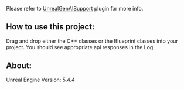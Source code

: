 Please refer to [UnrealGenAISupport](https://github.com/prajwalshettydev/UnrealGenAISupport) plugin for more info.


## How to use this project:

Drag and drop either the C++ classes or the Blueprint classes into your project. You should see appropriate api responses in the Log.


## About:
Unreal Engine Version: 5.4.4 